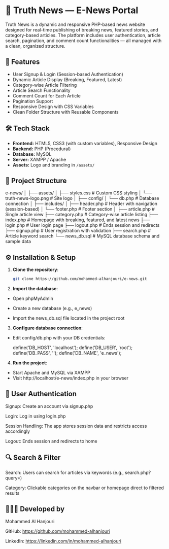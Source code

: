 # 📰 Truth News — E-News Portal

Truth News is a dynamic and responsive PHP-based news website designed for real-time publishing of breaking news, featured stories, and category-based articles. The platform includes user authentication, article search, pagination, and comment count functionalities — all managed with a clean, organized structure.

## 🚀 Features

- User Signup & Login (Session-based Authentication)
- Dynamic Article Display (Breaking, Featured, Latest)
- Category-wise Article Filtering
- Article Search Functionality
- Comment Count for Each Article
- Pagination Support
- Responsive Design with CSS Variables
- Clean Folder Structure with Reusable Components

## 🛠️ Tech Stack

- **Frontend:** HTML5, CSS3 (with custom variables), Responsive Design
- **Backend:** PHP (Procedural)
- **Database:** MySQL
- **Server:** XAMPP / Apache
- **Assets:** Logo and branding in `/assets/`

## 📁 Project Structure

e-news/
│
├── assets/
│ ├── styles.css # Custom CSS styling
│ └── truth-news-logo.png # Site logo
│
├── config/
│ └── db.php # Database connection
│
├── includes/
│ ├── header.php # Header with navigation (session-based)
│ └── footer.php # Footer section
│
├── article.php # Single article view
├── category.php # Category-wise article listing
├── index.php # Homepage with breaking, featured, and latest news
├── login.php # User login page
├── logout.php # Ends session and redirects
├── signup.php # User registration with validation
├── search.php # Article keyword search
└── news_db.sql # MySQL database schema and sample data


## ⚙️ Installation & Setup

1. **Clone the repository**:
   ```bash
   git clone https://github.com/mohammed-alhanjouri/e-news.git

2. **Import the database**:

  - Open phpMyAdmin

  - Create a new database (e.g., e_news)

  - Import the news_db.sql file located in the project root

3. **Configure database connection**:
   
  - Edit config/db.php with your DB credentials:

    define('DB_HOST', 'localhost');
    define('DB_USER', 'root');
    define('DB_PASS', '');
    define('DB_NAME', 'e_news');

4. **Run the project**:
  - Start Apache and MySQL via XAMPP
  - Visit http://localhost/e-news/index.php in your browser

## 👤 User Authentication

Signup: Create an account via signup.php

Login: Log in using login.php

Session Handling: The app stores session data and restricts access accordingly

Logout: Ends session and redirects to home


## 🔍 Search & Filter

Search: Users can search for articles via keywords (e.g., search.php?query=)

Category: Clickable categories on the navbar or homepage direct to filtered results

## 🧑🏻‍💻 Developed by

Mohammed Al Hanjouri

GitHub: https://github.com/mohammed-alhanjouri

LinkedIn: https://linkedin.com/in/mohammed-alhanjouri
